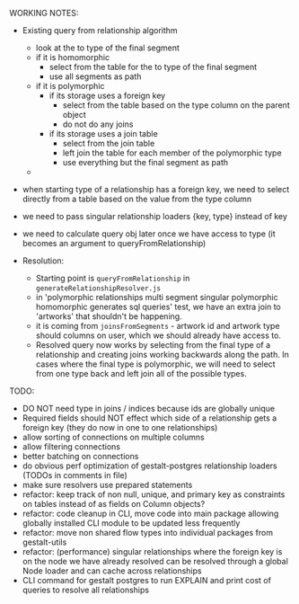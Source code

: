 WORKING NOTES:

  - Existing query from relationship algorithm
    - look at the to type of the final segment
    - if it is homomorphic
      - select from the table for the to type of the final segment
      - use all segments as path
    - if it is polymorphic
      - if its storage uses a foreign key
        - select from the table based on the type column on the parent object
        - do not do any joins
      - if its storage uses a join table
        - select from the join table
        - left join the table for each member of the polymorphic type
        - use everything but the final segment as path
    -

  - when starting type of a relationship has a foreign key, we need to select
    directly from a table based on the value from the type column
  - we need to pass singular relationship loaders {key, type} instead of key
  - we need to calculate query obj later once we have access to type (it becomes
    an argument to queryFromRelationship)

  - Resolution:
    - Starting point is `queryFromRelationship` in
      `generateRelationshipResolver.js`
    - in 'polymorphic relationships multi segment singular polymorphic
      homomorphic generates sql queries' test, we have an extra join to
      'artworks' that shouldn't be happening.
    - it is coming from `joinsFromSegments` - artwork id and artwork type should
      columns on user, which we should already have access to.
    - Resolved query now works by selecting from the final type of a
      relationship and creating joins working backwards along the path.  In
      cases where the final type is polymorphic, we will need to select from one
      type back and left join all of the possible types.

TODO:
  - DO NOT need type in joins / indices because ids are globally unique
  - Required fields should NOT effect which side of a relationship gets a
    foreign key (they do now in one to one relationships)
  - allow sorting of connections on multiple columns
  - allow filtering connections
  - better batching on connections
  - do obvious perf optimization of gestalt-postgres relationship loaders (TODOs
    in comments in file)
  - make sure resolvers use prepared statements
  - refactor: keep track of non null, unique, and primary key as constraints on
    tables instead of as fields on Column objects?
  - refactor: code cleanup in CLI, move code into main package allowing globally
    installed CLI module to be updated less frequently
  - refactor: move non shared flow types into individual packages from
    gestalt-utils
  - refactor: (performance) singular relationships where the foreign key is on
    the node we have already resolved can be resolved through a global Node
    loader and can cache across relationships
  - CLI command for gestalt postgres to run EXPLAIN and print cost of queries to
    resolve all relationships
